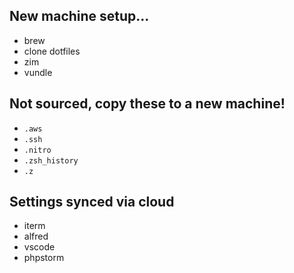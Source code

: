 ## New machine setup…

- brew
- clone dotfiles
- zim
- vundle

## Not sourced, copy these to a new machine!

- `.aws`
- `.ssh`
- `.nitro`
- `.zsh_history`
- `.z`

## Settings synced via cloud

- iterm
- alfred
- vscode
- phpstorm
